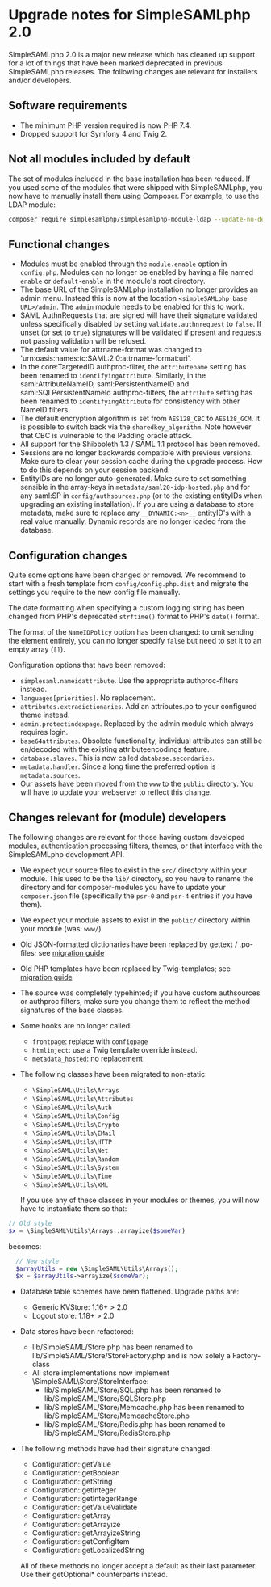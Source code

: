 # Upgrade notes for SimpleSAMLphp 2.0

SimpleSAMLphp 2.0 is a major new release which has cleaned up support for a
lot of things that have been marked deprecated in previous SimpleSAMLphp
releases. The following changes are relevant for installers and/or developers.

## Software requirements

- The minimum PHP version required is now PHP 7.4.
- Dropped support for Symfony 4 and Twig 2.

## Not all modules included by default

The set of modules included in the base installation has been reduced.
If you used some of the modules that were shipped with SimpleSAMLphp, you now have to manually install them using Composer.
For example, to use the LDAP module:

```bash
composer require simplesamlphp/simplesamlphp-module-ldap --update-no-dev
```

## Functional changes

- Modules must be enabled through the `module.enable` option in `config.php`. Modules can no longer be enabled by having
  a file named `enable` or `default-enable` in the module's root directory.
- The base URL of the SimpleSAMLphp installation no longer provides an admin menu. Instead this is now at the location
  `<simpleSAMLphp base URL>/admin`. The `admin` module needs to be enabled for this to work.
- SAML AuthnRequests that are signed will have their signature validated unless specifically disabled
  by setting `validate.authnrequest` to `false`. If unset (or set to `true`) signatures will be
  validated if present and requests not passing validation will be refused.
- The default value for attrname-format was changed to 'urn:oasis:names:tc:SAML:2.0:attrname-format:uri'.
- In the  core:TargetedID authproc-filter, the `attributename` setting has been renamed to `identifyingAttribute`.
  Similarly, in the  saml:AttributeNameID, saml:PersistentNameID and saml:SQLPersistentNameId authproc-filters, the
  `attribute` setting has been renamed to `identifyingAttribute` for consistency with other NameID filters.
- The default encryption algorithm is set from `AES128_CBC` to `AES128_GCM`.
  It is possible to switch back via the `sharedkey_algorithm`.
  Note however that CBC is vulnerable to the Padding oracle attack.
- All support for the Shibboleth 1.3 / SAML 1.1 protocol has been removed.
- Sessions are no longer backwards compatible with previous versions. Make sure to clear your session cache during
  the upgrade process. How to do this depends on your session backend.
- EntityIDs are no longer auto-generated. Make sure to set something sensible in the array-keys in
  `metadata/saml20-idp-hosted.php` and for any saml:SP in `config/authsources.php` (or to the existing entityIDs when
  upgrading an existing installation).
  If you are using a database to store metadata, make sure to replace any `__DYNAMIC:<n>__` entityID's with
  a real value manually. Dynamic records are no longer loaded from the database.

## Configuration changes

Quite some options have been changed or removed. We recommend to start with a fresh
template from `config/config.php.dist` and migrate the settings you require to the new
config file manually.

The date formatting when specifying a custom logging string has been changed from PHP's
deprecated `strftime()` format to PHP's `date()` format.

The format of the `NameIDPolicy` option has been changed: to omit sending the
element entirely, you can no longer specify `false` but need to set it to
an empty array (`[]`).

Configuration options that have been removed:

- `simplesaml.nameidattribute`. Use the appropriate authproc-filters instead.
- `languages[priorities]`. No replacement.
- `attributes.extradictionaries`. Add an attributes.po to your configured theme instead.
- `admin.protectindexpage`. Replaced by the admin module which always requires login.
- `base64attributes`. Obsolete functionality, individual attributes can still be en/decoded
  with the existing attributeencodings feature.
- `database.slaves`. This is now called `database.secondaries`.
- `metadata.handler`. Since a long time the preferred option is `metadata.sources`.
- Our assets have been moved from the `www` to the `public` directory. You will have to update
  your webserver to reflect this change.

## Changes relevant for (module) developers

The following changes are relevant for those having custom developed modules, authentication
processing filters, themes, or that interface with the SimpleSAMLphp development API.

- We expect your source files to exist in the `src/` directory within your module. This used to be the
  `lib/` directory, so you have to rename the directory and for composer-modules you have to update
  your `composer.json` file (specifically the `psr-0` and `psr-4` entries if you have them).
- We expect your module assets to exist in the `public/` directory within your module (was: `www/`).
- Old JSON-formatted dictionaries have been replaced by gettext / .po-files; see [migration guide][1]
- Old PHP templates have been replaced by Twig-templates; see [migration guide][2]
- The source was completely typehinted; if you have custom authsources or authproc filters,
    make sure you change them to reflect the method signatures of the base classes.
- Some hooks are no longer called:
  - `frontpage`: replace with `configpage`
  - `htmlinject`: use a Twig template override instead.
  - `metadata_hosted`: no replacement
- The following classes have been migrated to non-static:
  - `\SimpleSAML\Utils\Arrays`
  - `\SimpleSAML\Utils\Attributes`
  - `\SimpleSAML\Utils\Auth`
  - `\SimpleSAML\Utils\Config`
  - `\SimpleSAML\Utils\Crypto`
  - `\SimpleSAML\Utils\EMail`
  - `\SimpleSAML\Utils\HTTP`
  - `\SimpleSAML\Utils\Net`
  - `\SimpleSAML\Utils\Random`
  - `\SimpleSAML\Utils\System`
  - `\SimpleSAML\Utils\Time`
  - `\SimpleSAML\Utils\XML`

  If you use any of these classes in your modules or themes, you will now have to instantiate them so that:

```php
// Old style
$x = \SimpleSAML\Utils\Arrays::arrayize($someVar)
```

  becomes:

```php
  // New style
  $arrayUtils = new \SimpleSAML\Utils\Arrays();
  $x = $arrayUtils->arrayize($someVar);
```

- Database table schemes have been flattened. Upgrade paths are:
  - Generic KVStore:  1.16+ > 2.0
  - Logout store:     1.18+ > 2.0

- Data stores have been refactored:
  - lib/SimpleSAML/Store.php has been renamed to lib/SimpleSAML/Store/StoreFactory.php and is now solely a Factory-class
  - All store implementations now implement \SimpleSAML\Store\StoreInterface:
    - lib/SimpleSAML/Store/SQL.php has been renamed to lib/SimpleSAML/Store/SQLStore.php
    - lib/SimpleSAML/Store/Memcache.php has been renamed to lib/SimpleSAML/Store/MemcacheStore.php
    - lib/SimpleSAML/Store/Redis.php has been renamed to lib/SimpleSAML/Store/RedisStore.php

- The following methods have had their signature changed:
  - Configuration::getValue
  - Configuration::getBoolean
  - Configuration::getString
  - Configuration::getInteger
  - Configuration::getIntegerRange
  - Configuration::getValueValidate
  - Configuration::getArray
  - Configuration::getArrayize
  - Configuration::getArrayizeString
  - Configuration::getConfigItem
  - Configuration::getLocalizedString

  All of these methods no longer accept a default as their last parameter. Use their getOptional* counterparts instead.

[1]: https://github.com/simplesamlphp/simplesamlphp/wiki/Migrating-translations-(pre-migration)
[2]: https://github.com/simplesamlphp/simplesamlphp/wiki/Twig:-Migrating-templates
